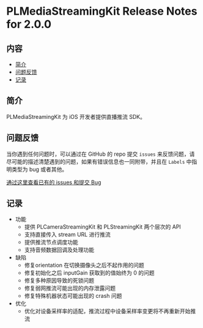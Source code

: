# PLMediaStreamingKit Release Notes for 2.0.0

## 内容

- [简介](#简介)
- [问题反馈](#问题反馈)
- [记录](#记录)

## 简介

PLMediaStreamingKit 为 iOS 开发者提供直播推流 SDK。

## 问题反馈

当你遇到任何问题时，可以通过在 GitHub 的 repo 提交 ```issues``` 来反馈问题，请尽可能的描述清楚遇到的问题，如果有错误信息也一同附带，并且在 ```Labels``` 中指明类型为 bug 或者其他。

[通过这里查看已有的 issues 和提交 Bug](https://github.com/pili-engineering/PLMediaStreamingKit/issues)

## 记录

- 功能
  - 提供 PLCameraStreamingKit 和 PLStreamingKit 两个层次的 API
  - 支持直接传入 stream URL 进行推流
  - 提供推流节点调度功能
  - 支持音频数据回调及处理功能
- 缺陷
  - 修复orientation 在切换摄像头之后不起作用的问题
  - 修复初始化之后 inputGain 获取到的值始终为 0 的问题
  - 修复多种原因导致的死锁问题
  - 修复弱网推流可能出现的内存泄露问题
  - 修复特殊机器状态可能出现的 crash 问题
- 优化
  - 优化对设备采样率的适配，推流过程中设备采样率变更将不再重新开始推流
